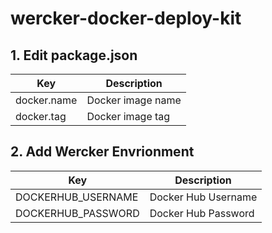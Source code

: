 # wercker-docker-deploy-kit

## 1. Edit package.json

|Key|Description|
|---|---|
|docker.name|Docker image name|
|docker.tag|Docker image tag|

## 2. Add Wercker Envrionment

|Key|Description|
|---|---|
|DOCKERHUB_USERNAME|Docker Hub Username|
|DOCKERHUB_PASSWORD|Docker Hub Password|
